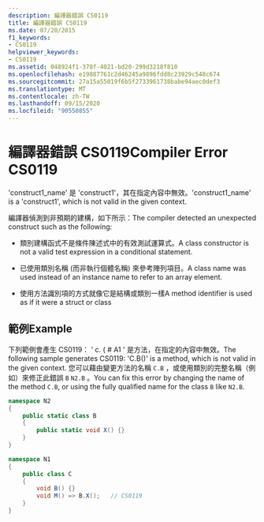 ```yaml
---
description: 編譯器錯誤 CS0119
title: 編譯器錯誤 CS0119
ms.date: 07/20/2015
f1_keywords:
- CS0119
helpviewer_keywords:
- CS0119
ms.assetid: 048924f1-378f-4021-bd20-299d3218f810
ms.openlocfilehash: e19887761c2d46245a9896fdd8c23929c548c674
ms.sourcegitcommit: 27a15a55019f6b5f2733961738babe94aec0def3
ms.translationtype: MT
ms.contentlocale: zh-TW
ms.lasthandoff: 09/15/2020
ms.locfileid: "90550855"
---
```

# <a name="compiler-error-cs0119"></a><span data-ttu-id="df9e9-103">編譯器錯誤 CS0119</span><span class="sxs-lookup"><span data-stu-id="df9e9-103">Compiler Error CS0119</span></span>
<span data-ttu-id="df9e9-104">'construct1_name' 是 'construct1'，其在指定內容中無效。</span><span class="sxs-lookup"><span data-stu-id="df9e9-104">'construct1_name' is a 'construct1', which is not valid in the given context.</span></span>  
  
 <span data-ttu-id="df9e9-105">編譯器偵測到非預期的建構，如下所示：</span><span class="sxs-lookup"><span data-stu-id="df9e9-105">The compiler detected an unexpected construct such as the following:</span></span>  
  
- <span data-ttu-id="df9e9-106">類別建構函式不是條件陳述式中的有效測試運算式。</span><span class="sxs-lookup"><span data-stu-id="df9e9-106">A class constructor is not a valid test expression in a conditional statement.</span></span>  
  
- <span data-ttu-id="df9e9-107">已使用類別名稱 (而非執行個體名稱) 來參考陣列項目。</span><span class="sxs-lookup"><span data-stu-id="df9e9-107">A class name was used instead of an instance name to refer to an array element.</span></span>  
  
- <span data-ttu-id="df9e9-108">使用方法識別項的方式就像它是結構或類別一樣</span><span class="sxs-lookup"><span data-stu-id="df9e9-108">A method identifier is used as if it were a struct or class</span></span>  
  
## <a name="example"></a><span data-ttu-id="df9e9-109">範例</span><span class="sxs-lookup"><span data-stu-id="df9e9-109">Example</span></span>  
 <span data-ttu-id="df9e9-110">下列範例會產生 CS0119： ' c. ( # A1 ' 是方法，在指定的內容中無效。</span><span class="sxs-lookup"><span data-stu-id="df9e9-110">The following sample generates CS0119: 'C.B()' is a method, which is not valid in the given context.</span></span> <span data-ttu-id="df9e9-111">您可以藉由變更方法的名稱 `C.B` ，或使用類別的完整名稱（例如）來修正此錯誤 `B` `N2.B` 。</span><span class="sxs-lookup"><span data-stu-id="df9e9-111">You can fix this error by changing the name of the method `C.B`, or using the fully qualified name for the class `B` like `N2.B`.</span></span>

```csharp
namespace N2
{
    public static class B
    {
        public static void X() {}
    }
}

namespace N1
{
    public class C
    {
        void B() {}
        void M() => B.X();   // CS0119
    }
}
```
